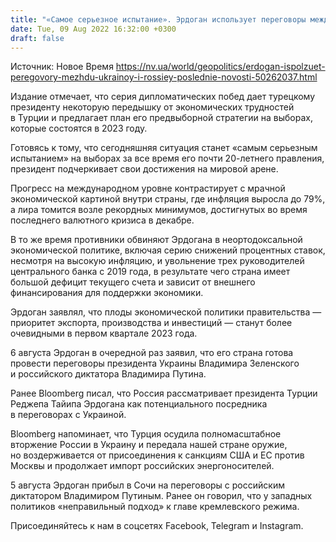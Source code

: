 ```yaml
---
title: "«Самое серьезное испытание». Эрдоган использует переговоры между Украиной и Россией для предвыборной кампании — Reuters"
date: Tue, 09 Aug 2022 16:32:00 +0300
draft: false
---
```

Источник: Новое Время https://nv.ua/world/geopolitics/erdogan-ispolzuet-peregovory-mezhdu-ukrainoy-i-rossiey-poslednie-novosti-50262037.html


 Издание отмечает, что серия дипломатических побед дает турецкому президенту некоторую передышку от экономических трудностей в Турции и предлагает план его предвыборной стратегии на выборах, которые состоятся в 2023 году.

Готовясь к тому, что сегодняшняя ситуация станет «самым серьезным испытанием» на выборах за все время его почти 20-летнего правления, президент подчеркивает свои достижения на мировой арене.

Прогресс на международном уровне контрастирует с мрачной экономической картиной внутри страны, где инфляция выросла до 79%, а лира томится возле рекордных минимумов, достигнутых во время последнего валютного кризиса в декабре.

В то же время противники обвиняют Эрдогана в неортодоксальной экономической политике, включая серию снижений процентных ставок, несмотря на высокую инфляцию, и увольнение трех руководителей центрального банка с 2019 года, в результате чего страна имеет большой дефицит текущего счета и зависит от внешнего финансирования для поддержки экономики.

Эрдоган заявлял, что плоды экономической политики правительства — приоритет экспорта, производства и инвестиций — станут более очевидными в первом квартале 2023 года.

6 августа Эрдоган в очередной раз заявил, что его страна готова провести переговоры президента Украины Владимира Зеленского и российского диктатора Владимира Путина.

Ранее Bloomberg писал, что Россия рассматривает президента Турции Реджепа Тайипа Эрдогана как потенциального посредника в переговорах с Украиной.

Bloomberg напоминает, что Турция осудила полномасштабное вторжение России в Украину и передала нашей стране оружие, но воздерживается от присоединения к санкциям США и ЕС против Москвы и продолжает импорт российских энергоносителей.

5 августа Эрдоган прибыл в Сочи на переговоры с российским диктатором Владимиром Путиным. Ранее он говорил, что у западных политиков «неправильный подход» к главе кремлевского режима.

Присоединяйтесь к нам в соцсетях Facebook, Telegram и Instagram.
